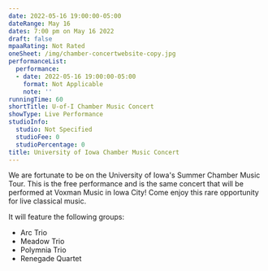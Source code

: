 ```yaml
---
date: 2022-05-16 19:00:00-05:00
dateRange: May 16
dates: 7:00 pm on May 16 2022
draft: false
mpaaRating: Not Rated
oneSheet: /img/chamber-concertwebsite-copy.jpg
performanceList:
  performance:
  - date: 2022-05-16 19:00:00-05:00
    format: Not Applicable
    note: ''
runningTime: 60
shortTitle: U-of-I Chamber Music Concert
showType: Live Performance
studioInfo:
  studio: Not Specified
  studioFee: 0
  studioPercentage: 0
title: University of Iowa Chamber Music Concert
---
```


We are fortunate to be on the University of Iowa's Summer Chamber Music Tour. This is the free performance and is the same concert that will be performed at Voxman Music in Iowa City! Come enjoy this rare opportunity for live classical music.  

It will feature the following groups:  
  - Arc Trio
  - Meadow Trio
  - Polymnia Trio
  - Renegade Quartet
